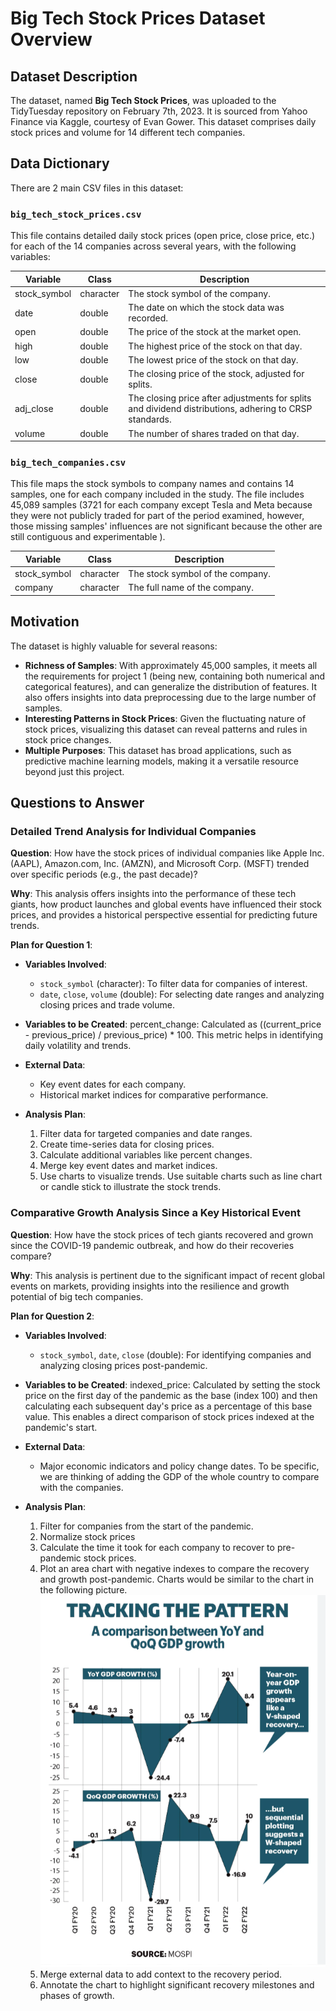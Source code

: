 # Big Tech Stock Prices Dataset Overview

## Dataset Description

The dataset, named **Big Tech Stock Prices**, was uploaded to the TidyTuesday repository on February 7th, 2023. It is sourced from Yahoo Finance via Kaggle, courtesy of Evan Gower. This dataset comprises daily stock prices and volume for 14 different tech companies.

## Data Dictionary

There are 2 main CSV files in this dataset:

### `big_tech_stock_prices.csv`

This file contains detailed daily stock prices (open price, close price, etc.) for each of the 14 companies across several years, with the following variables:

| Variable    | Class     | Description                                                                                                                                                                                                                        |
|-------------|-----------|------------------------------------------------------------------------------------------------------------------------------------------------------------------------------------------------------------------------------------|
| stock_symbol| character | The stock symbol of the company.                                                                                                                                                                                                   |
| date        | double    | The date on which the stock data was recorded.                                                                                                                                                                                     |
| open        | double    | The price of the stock at the market open.                                                                                                                                                                                         |
| high        | double    | The highest price of the stock on that day.                                                                                                                                                                                        |
| low         | double    | The lowest price of the stock on that day.                                                                                                                                                                                         |
| close       | double    | The closing price of the stock, adjusted for splits.                                                                                                                                                                               |
| adj_close   | double    | The closing price after adjustments for splits and dividend distributions, adhering to CRSP standards.                                                                                                                              |
| volume      | double    | The number of shares traded on that day.                                                                                                                                                                                           |

### `big_tech_companies.csv`

This file maps the stock symbols to company names and contains 14 samples, one for each company included in the study. The file includes 45,089 samples (3721 for each company except Tesla and Meta because they were not publicly traded for part of the period examined, however, those missing samples' influences are not significant because the other are still contiguous and experimentable ). 

| Variable    | Class     | Description                  |
|-------------|-----------|------------------------------|
| stock_symbol| character | The stock symbol of the company. |
| company     | character | The full name of the company.    |

## Motivation

The dataset is highly valuable for several reasons:

- **Richness of Samples**: With approximately 45,000 samples, it meets all the requirements for project 1 (being new, containing both numerical and categorical features), and can generalize the distribution of features. It also offers insights into data preprocessing due to the large number of samples.
- **Interesting Patterns in Stock Prices**: Given the fluctuating nature of stock prices, visualizing this dataset can reveal patterns and rules in stock price changes.
- **Multiple Purposes**: This dataset has broad applications, such as predictive machine learning models, making it a versatile resource beyond just this project.

## Questions to Answer

### Detailed Trend Analysis for Individual Companies

**Question**: How have the stock prices of individual companies like Apple Inc. (AAPL), Amazon.com, Inc. (AMZN), and Microsoft Corp. (MSFT) trended over specific periods (e.g., the past decade)?

**Why**: This analysis offers insights into the performance of these tech giants, how product launches and global events have influenced their stock prices, and provides a historical perspective essential for predicting future trends.

**Plan for Question 1**:

- **Variables Involved**:
  - `stock_symbol` (character): To filter data for companies of interest.
  - `date`, `close`, `volume` (double): For selecting date ranges and analyzing closing prices and trade volume.

- **Variables to be Created**:
  percent_change: Calculated as ((current_price - previous_price) / previous_price) * 100. This metric helps in identifying daily volatility and trends.


- **External Data**:
  - Key event dates for each company.
  - Historical market indices for comparative performance.

- **Analysis Plan**:
  1. Filter data for targeted companies and date ranges.
  2. Create time-series data for closing prices.
  3. Calculate additional variables like percent changes.
  4. Merge key event dates and market indices.
  5. Use charts to visualize trends. Use suitable charts such as line chart or candle stick to illustrate the stock trends.

### Comparative Growth Analysis Since a Key Historical Event

**Question**: How have the stock prices of tech giants recovered and grown since the COVID-19 pandemic outbreak, and how do their recoveries compare?

**Why**: This analysis is pertinent due to the significant impact of recent global events on markets, providing insights into the resilience and growth potential of big tech companies.

**Plan for Question 2**:

- **Variables Involved**:
  - `stock_symbol`, `date`, `close` (double): For identifying companies and analyzing closing prices post-pandemic.

- **Variables to be Created**:
  indexed_price: Calculated by setting the stock price on the first day of the pandemic as the base (index 100) and then calculating each subsequent day's price as a percentage of this base value. This enables a direct comparison of stock prices indexed at the pandemic's start.

- **External Data**:
  - Major economic indicators and policy change dates. To be specific, we are thinking of adding the GDP of the whole country to compare with the companies.

- **Analysis Plan**:
  1. Filter for companies from the start of the pandemic.
  2. Normalize stock prices
  3. Calculate the time it took for each company to recover to pre-pandemic stock prices.
  4. Plot an area chart with negative indexes to compare the recovery and growth post-pandemic. Charts would be similar to the chart in the following picture.
  ![Example Chart](img/recovery_chart.png)
  5. Merge external data to add context to the recovery period.
  6. Annotate the chart to highlight significant recovery milestones and phases of growth.



